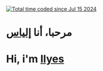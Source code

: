 <a href="https://wakatime.com/@9b8d01c3-37ec-484d-af70-824dcb9bea67"><img src="https://wakatime.com/badge/user/9b8d01c3-37ec-484d-af70-824dcb9bea67.svg" alt="Total time coded since Jul 15 2024" /></a> 

<h1>مرحبا، أنا <a href="https://www.instagram.com/ilyes.kouach1/" target="_blank">إلياس</a></h1>
<h1>Hi, i'm <a href="https://www.instagram.com/ilyes.kouach1/" target="_blank">Ilyes</a>&nbsp;</h1>
